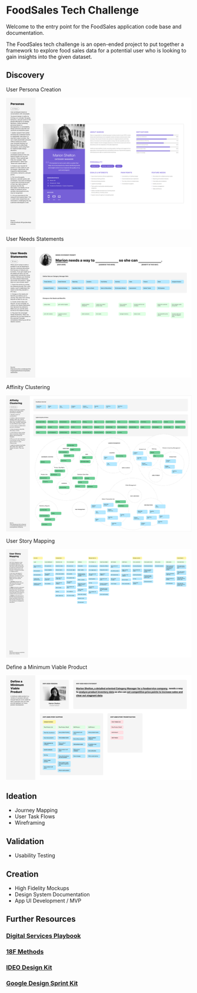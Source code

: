 # FoodSales Tech Challenge

Welcome to the entry point for the FoodSales application code base and documentation.

The FoodSales tech challenge is an open-ended project to put together a framework to explore food sales data for a potential user who is looking to gain insights into the given dataset.

## Discovery

User Persona Creation

![User Persona Creation](./discovery/user-persona-method.png)

User Needs Statements

![User Needs Statements](./discovery/user-needs-statements-method.png)

Affinity Clustering

![Affinity Clustering](./discovery/affinity-clustering-method.png)

User Story Mapping

![User Story Mapping](./discovery/user-story-mapping-method.png)


Define a Minimum Viable Product

![Define a Minimum Viable Product](./discovery/minimum-viable-product-method.png)

## Ideation

* Journey Mapping
* User Task Flows
* Wireframing

## Validation

* Usability Testing

## Creation

* High Fidelity Mockups
* Design System Documentation
* App UI Development / MVP

## Further Resources

### [Digital Services Playbook](https://playbook.cio.gov/)

### [18F Methods](https://methods.18f.gov/)

### [IDEO Design Kit](https://www.designkit.org/)

### [Google Design Sprint Kit](https://designsprintkit.withgoogle.com/)


